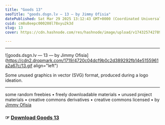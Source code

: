 ```yaml
---
title: "Goods 13"
seoTitle: "goods.dsgn.lv — 13 — by Jimmy Ofisia"
datePublished: Sat Mar 29 2025 13:12:43 GMT+0000 (Coordinated Universal Time)
cuid: cm8u8eepc000208l78xyu2k3d
slug: 13
cover: https://cdn.hashnode.com/res/hashnode/image/upload/v1743257427890/36e18065-7b15-4625-8d6c-b3839f5a05d4.png

---
```


---

![goods.dsgn.lv — 13 — by Jimmy Ofisia](https://cdn2.dropmark.com/1719/4720c04dcf9b0c2d389292fb14e5155961a2a67c/13.gif align="left")

Some unused graphics in vector (SVG) format, produced during a logo ideation.

---

some random freebies • freely downloadable materials • unused project materials • creative commons derivatives • creative commons licensed • by [Jimmy Ofisia](https://dsgn.lv)

### ☞ [**Download** **Goods 13**](https://folder.dsgn.lv/b/goods13)
